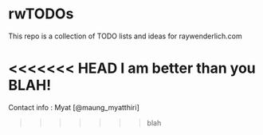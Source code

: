 # rwTODOs

This repo is a collection of TODO lists and ideas for raywenderlich.com

<<<<<<< HEAD
I am better than you BLAH!
=======
Contact info : Myat [@maung_myatthiri]
>>>>>>> blah
